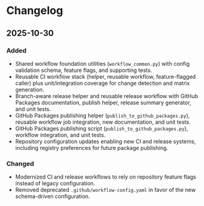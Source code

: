 # Changelog

## 2025-10-30

### Added

- Shared workflow foundation utilities (`workflow_common.py`) with config validation schema, feature
  flags, and supporting tests.
- Reusable CI workflow stack (helper, reusable workflow, feature-flagged caller) plus
  unit/integration coverage for change detection and matrix generation.
- Branch-aware release helper and reusable release workflow with GitHub Packages documentation,
  publish helper, release summary generator, and unit tests.
- GitHub Packages publishing helper (`publish_to_github_packages.py`), reusable
  workflow job integration, new documentation, and unit tests.
- GitHub Packages publishing script (`publish_to_github_packages.py`), workflow integration, and unit tests.
- Repository configuration updates enabling new CI and release systems, including registry
  preferences for future package publishing.

### Changed

- Modernized CI and release workflows to rely on repository feature flags instead of legacy
  configuration.
- Removed deprecated `.github/workflow-config.yaml` in favor of the new schema-driven configuration.

